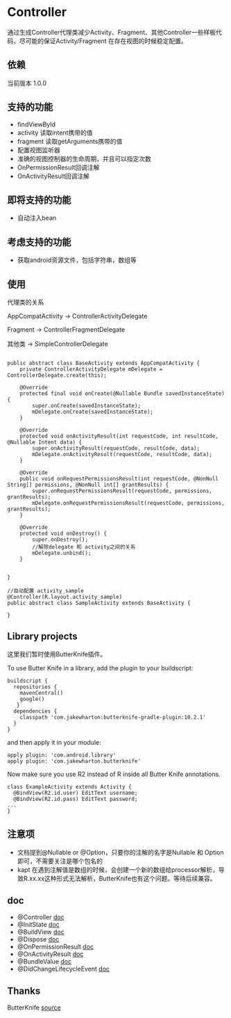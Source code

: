 # Controller
通过生成Controller代理类减少Activity、Fragment、其他Controller一些样板代码，尽可能的保证Activity/Fragment
在存在视图的时候稳定配置。

## 依赖
当前版本 1.0.0

## 支持的功能
* findViewById
* activity 读取intent携带的值
* fragment 读取getArguments携带的值
* 配置视图监听器
* 准确的视图控制器的生命周期，并且可以指定次数
* OnPermissionResult回调注解
* OnActivityResult回调注解


## 即将支持的功能
* 自动注入bean

## 考虑支持的功能
* 获取android资源文件，包括字符串，数组等

## 使用
代理类的关系

AppCompatActivity ->  ControllerActivityDelegate

Fragment   ->  ControllerFragmentDelegate

其他类 ->  SimpleControllerDelegate

```

public abstract class BaseActivity extends AppCompatActivity {
    private ControllerActivityDelegate mDelegate = ControllerDelegate.create(this);

    @Override
    protected final void onCreate(@Nullable Bundle savedInstanceState) {
        super.onCreate(savedInstanceState);
        mDelegate.onCreate(savedInstanceState);
    }

    @Override
    protected void onActivityResult(int requestCode, int resultCode, @Nullable Intent data) {
        super.onActivityResult(requestCode, resultCode, data);
        mDelegate.onActivityResult(requestCode, resultCode, data);
    }

    @Override
    public void onRequestPermissionsResult(int requestCode, @NonNull String[] permissions, @NonNull int[] grantResults) {
        super.onRequestPermissionsResult(requestCode, permissions, grantResults);
        mDelegate.onRequestPermissionsResult(requestCode, permissions, grantResults);
    }
    
    @Override
    protected void onDestroy() {
        super.onDestroy();
        //解除delegate 和 activity之间的关系
        mDelegate.unbind();
    }


}

//自动配置 activity_sample
@Controller(R.layout.activity_sample)
public abstract class SampleActivity extends BaseActivity {
        
}
```

## Library projects
这里我们暂时使用ButterKnife插件。

To use Butter Knife in a library, add the plugin to your buildscript:
```
buildscript {
  repositories {
    mavenCentral()
    google()
   }
  dependencies {
    classpath 'com.jakewharton:butterknife-gradle-plugin:10.2.1'
  }
}
```
and then apply it in your module:
```
apply plugin: 'com.android.library'
apply plugin: 'com.jakewharton.butterknife'
```
Now make sure you use R2 instead of R inside all Butter Knife annotations.
```
class ExampleActivity extends Activity {
  @BindView(R2.id.user) EditText username;
  @BindView(R2.id.pass) EditText password;
...
}
```



## 注意项
* 文档提到@Nullable or @Option，只要你的注解的名字是Nullable 和 Option即可，不需要关注是哪个包名的
* kapt 在遇到注解值是数组的时候，会创建一个新的数组给processor解析，导致R.xx.xx这种形式无法解析，ButterKnife也有这个问题。等待后续兼容。

## doc
* @Controller [doc](doc/Controller.md)
* @InitState [doc](doc/InitState.md)
* @BuildView [doc](doc/BuildView.md)
* @Dispose [doc](doc/Dispose.md)
* @OnPermissionResult [doc](doc/OnPermissionResult.md)
* @OnActivityResult [doc](doc/OnActivityResult.md)
* @BundleValue [doc](doc/BundleValue.md)
* @DidChangeLifecycleEvent  [doc](doc/DidChangeLifecycleEvent.md)

## Thanks
ButterKnife [source](https://github.com/JakeWharton/butterknife)




